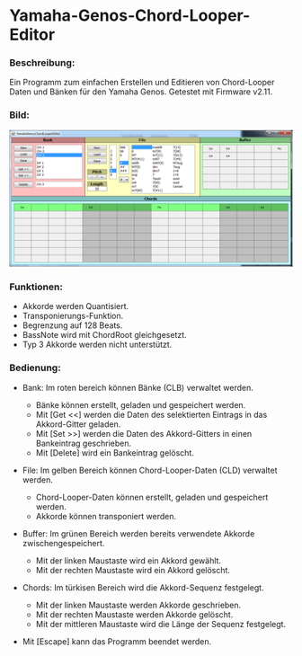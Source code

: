 # Yamaha-Genos-Chord-Looper-Editor

### Beschreibung:
Ein Programm zum einfachen Erstellen und Editieren von Chord-Looper Daten und Bänken für den Yamaha Genos. Getestet mit Firmware v2.11.

### Bild:
![Screenshot](Screenshot.png)

### Funktionen:
- Akkorde werden Quantisiert.
- Transponierungs-Funktion.
- Begrenzung auf 128 Beats.
- BassNote wird mit ChordRoot gleichgesetzt.
- Typ 3 Akkorde werden nicht unterstützt.

### Bedienung:
- Bank: Im roten bereich können Bänke (CLB) verwaltet werden.
  - Bänke können erstellt, geladen und gespeichert werden.
  - Mit [Get <<] werden die Daten des selektierten Eintrags in das Akkord-Gitter geladen.
  - Mit [Set >>] werden die Daten des Akkord-Gitters in einen Bankeintrag geschrieben.
  - Mit [Delete] wird ein Bankeintrag gelöscht.

- File: Im gelben Bereich können Chord-Looper-Daten (CLD) verwaltet werden.
  - Chord-Looper-Daten können erstellt, geladen und gespeichert werden.
  - Akkorde können transponiert werden.

- Buffer: Im grünen Bereich werden bereits verwendete Akkorde zwischengespeichert.
  - Mit der linken Maustaste wird ein Akkord gewählt.
  - Mit der rechten Maustaste wird ein Akkord gelöscht.

- Chords: Im türkisen Bereich wird die Akkord-Sequenz festgelegt.
  - Mit der linken Maustaste werden Akkorde geschrieben.
  - Mit der rechten Maustaste werden Akkorde gelöscht.
  - Mit der mittleren Maustaste wird die Länge der Sequenz festgelegt.

- Mit [Escape] kann das Programm beendet werden.
